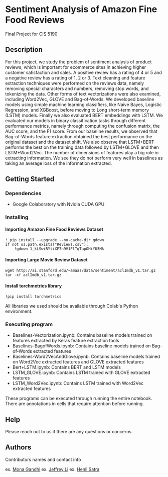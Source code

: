 # Sentiment Analysis of Amazon Fine Food Reviews

Final Project for CIS 5190

## Description

For this project, we study the problem of sentiment analysis of product reviews, which is important for ecommerce sites in achieving higher customer satisfaction and sales. A positive review has a rating of 4 or 5 and a negative review has a rating of 1, 2 or 3. Text cleaning and feature extraction techniques were performed on the reviews data, namely removing special characters and numbers, removing stop words, and tokenizing the data. Other forms of text vectorizations were also examined, including Word2Vec, GLOVE and Bag-of-Words. We developed baseline models using simple machine learning classifiers, like Naive Bayes, Logistic Regression, and XGBoost, before moving to Long short-term memory (LSTM) models. Finally we also evaluated BERT embeddings with LSTM. We evaluated our models in binary classification tasks through different performance metrics, namely through computing the confusion matrix, the AUC score, and the F1 score. From our baseline results, we observed that Bag-of-Words feature extraction obtained the best performance on the original dataset and the dataset shift. We also observe that LSTM+BERT performs the best on the training data followed by LSTM+GLOVE and then LSTM+Word2Vec. The number of dimensions of features play a big role in extracting information. We see they do not perform very well in baselines as taking an average loss of the information extracted. 

## Getting Started

### Dependencies

* Google Colaboratory with Nvidia CUDA GPU 

### Installing

#### Importing Amazon Fine Food Reviews Dataset 

```
! pip install --upgrade --no-cache-dir gdown
if not os.path.exists("Reviews.csv"):
    !gdown 1_kLSwiRYtiXF7h9V1FlTqTapOHiYU5Mk
```

#### Importing Large Movie Review Dataset 
```
wget http://ai.stanford.edu/~amaas/data/sentiment/aclImdb_v1.tar.gz
tar -xf aclImdb_v1.tar.gz
```

#### Install torchmetrics library
```
!pip install torchmetrics
```

All libraries we used should be available through Colab's Python environment.

### Executing program

* Baselines-Vectorization.ipynb: Contains baseline models trained on features extracted by Keras feature extraction tools
* Baselines-BagofWords.ipynb: Contains baseline models trained on Bag-of-Words extracted features 
* Baselines-Word2VecAndGlove.ipynb: Contains baseline models trained on Word2Vec extracted features and GLOVE extracted features 
* Bert+LSTM.ipynb: Contains BERT and LSTM models
* LSTM_GLOVE.ipynb: Contains LSTM trained with GLOVE extracted features 
* LSTM_Word2Vec.ipynb: Contains LSTM trained with Word2Vec extracted features 

These programs can be executed through running the entire notebook. There are annotations in cells that require attention before running.

## Help

Please reach out to us if there are any questions or concerns.

## Authors

Contributors names and contact info

ex. [Mona Gandhi](mona09@seas.upenn.edu )
ex. [Jeffrey Li](lijeff@seas.upenn.edu )
ex. [Henil Satra](henil17@seas.upenn.edu )
